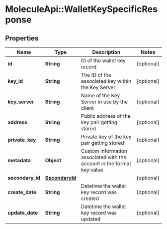 # MoleculeApi::WalletKeySpecificResponse

## Properties
Name | Type | Description | Notes
------------ | ------------- | ------------- | -------------
**id** | **String** | ID of the wallet key record | [optional] 
**key_id** | **String** | The ID of the associated key within the Key Server | [optional] 
**key_server** | **String** | Name of the Key Server in use by the client | [optional] 
**address** | **String** | Public address of the key pair getting stored | [optional] 
**private_key** | **String** | Private key of the key pair getting stored | [optional] 
**metadata** | **Object** | Custom information associated with the account in the format key:value | [optional] 
**secondary_id** | [**SecondaryId**](SecondaryId.md) |  | [optional] 
**create_date** | **String** | Datetime the wallet key record was created | [optional] 
**update_date** | **String** | Datetime the wallet key record was updated | [optional] 


